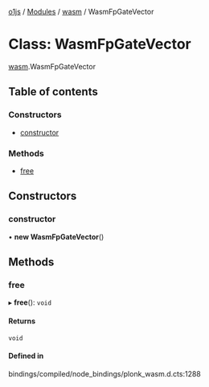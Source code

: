 [o1js](../README.md) / [Modules](../modules.md) / [wasm](../modules/wasm.md) / WasmFpGateVector

# Class: WasmFpGateVector

[wasm](../modules/wasm.md).WasmFpGateVector

## Table of contents

### Constructors

- [constructor](wasm.WasmFpGateVector.md#constructor)

### Methods

- [free](wasm.WasmFpGateVector.md#free)

## Constructors

### constructor

• **new WasmFpGateVector**()

## Methods

### free

▸ **free**(): `void`

#### Returns

`void`

#### Defined in

bindings/compiled/node_bindings/plonk_wasm.d.cts:1288
